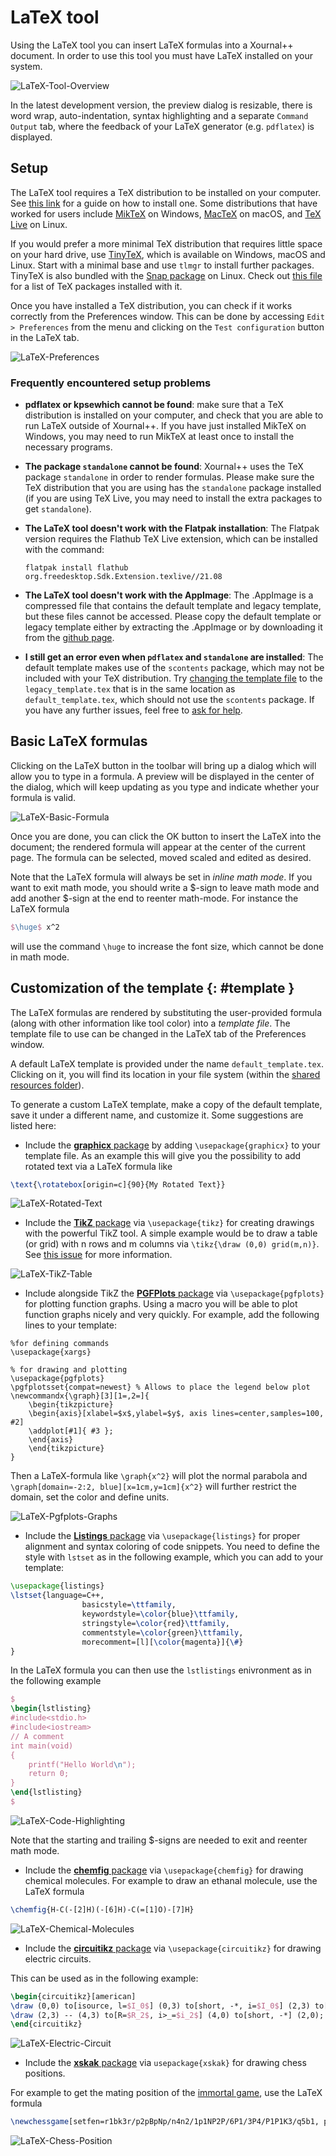 # LaTeX tool

Using the LaTeX tool you can insert LaTeX formulas into a Xournal++ document.
In order to use this tool you must have LaTeX installed on your system.

![LaTeX-Tool-Overview](../../img/guide/LaTeX_tool_overview.png)

In the latest development version, the preview dialog is resizable, there is word
wrap, auto-indentation, syntax highlighting and a separate `Command Output` tab,
where the feedback of your LaTeX generator (e.g. `pdflatex`) is displayed.

## Setup

The LaTeX tool requires a TeX distribution to be installed on your computer. See
[this link](https://www.latex-project.org/get/) for a guide on how to install
one. Some distributions that have worked for users include
[MikTeX](https://miktex.org/) on Windows, [MacTeX](https://www.tug.org/mactex/)
on macOS, and [TeX Live](https://www.tug.org/texlive/) on Linux.

If you would prefer a more minimal TeX distribution that requires little space on
your hard drive, use [TinyTeX](https://github.com/rstudio/tinytex-releases),
which is available on Windows, macOS and Linux. Start with a minimal base and use
`tlmgr` to install further packages. TinyTeX is also bundled with the
[Snap package](https://snapcraft.io/xournalpp) on Linux. Check out
[this file](https://github.com/kenvandine/xournalpp/blob/stable/pkgs-custom.txt)
for a list of TeX packages installed with it.

Once you have installed a TeX distribution, you can check if it works correctly
from the Preferences window. This can be done by accessing `Edit > Preferences`
from the menu and clicking on the `Test configuration` button in the LaTeX tab.

![LaTeX-Preferences](../../img/guide/LaTeX_preferences.png)

### Frequently encountered setup problems

* **pdflatex or kpsewhich cannot be found**: make sure that a TeX distribution
  is installed on your computer, and check that you are able to run LaTeX
  outside of Xournal++. If you have just installed MikTeX on Windows, you may
  need to run MikTeX at least once to install the necessary programs.
  
* **The package `standalone` cannot be found**: Xournal++ uses the TeX package
  `standalone` in order to render formulas. Please make sure the TeX
  distribution that you are using has the `standalone` package installed (if you
  are using TeX Live, you may need to install the extra packages to get
  `standalone`).
  
* **The LaTeX tool doesn't work with the Flatpak installation**: The Flatpak version
  requires the Flathub TeX Live extension, which can be installed with the command:
  
  ```term
  flatpak install flathub org.freedesktop.Sdk.Extension.texlive//21.08
  ```

* **The LaTeX tool doesn't work with the AppImage**: The .AppImage is a compressed
  file that contains the default template and legacy template, but these files
  cannot be accessed. Please copy the default template or legacy template either
  by extracting the .AppImage or by downloading it from the
  [github page](https://raw.githubusercontent.com/xournalpp/xournalpp/master/resources/legacy_template.tex).

* **I still get an error even when `pdflatex` and `standalone` are installed**:
  The default template makes use of the `scontents` package, which may not be
  included with your TeX distribution. Try [changing the template
  file](#template) to the `legacy_template.tex` that is in the same location as
  `default_template.tex`, which should not use the `scontents` package. If you
  have any further issues, feel free to [ask for help](../../community/help.md).

## Basic LaTeX formulas

Clicking on the LaTeX button in the toolbar will bring up a dialog which will allow you to type in a formula. A preview will be displayed in the center of the dialog, which will keep updating as you type and indicate whether your formula is valid.

![LaTeX-Basic-Formula](../../img/guide/LaTeX_basic_formula.png)

Once you are done, you can click the OK button to insert the LaTeX into the document; the rendered formula will appear at the center of the current page. The formula can be selected, moved scaled and edited as desired.

Note that the LaTeX formula will always be set in *inline math mode*. If you want to exit math mode, you should write a $-sign to leave math mode and add another $-sign at the end to reenter math-mode. For instance the LaTeX formula

```tex
$\huge$ x^2
```

will use the command `\huge` to increase the font size, which cannot be done in math mode.

## Customization of the template {: #template }

The LaTeX formulas are rendered by substituting the user-provided formula (along
with other information like tool color) into a _template file_. The template
file to use can be changed in the LaTeX tab of the Preferences window.

A default LaTeX template is provided under the name `default_template.tex`. Clicking on it, you will find its location in your file system (within the [shared resources folder](../file-locations.md)).

To generate a custom LaTeX template, make a copy of the default template, save
it under a different name, and customize it. Some suggestions are listed here:

- Include the [**graphicx** package](https://ctan.org/pkg/graphicx) by adding `\usepackage{graphicx}` to your template file. As an example this will give you the possibility to add rotated text via a LaTeX formula like

```tex
\text{\rotatebox[origin=c]{90}{My Rotated Text}}
```

![LaTeX-Rotated-Text](../../img/guide/LaTeX_rotated_text.png)

- Include the [**TikZ** package](https://www.ctan.org/pkg/pgf) via `\usepackage{tikz}` for creating drawings with the powerful TikZ tool. A simple example would be to draw a table (or grid) with n rows and m columns via `\tikz{\draw (0,0) grid(m,n)}`. See [this issue](https://github.com/xournalpp/xournalpp/issues/2179) for more information.

![LaTeX-TikZ-Table](../../img/guide/LaTeX_grid.png)

- Include alongside TikZ the [**PGFPlots** package](https://www.ctan.org/pkg/pgfplots) via `\usepackage{pgfplots}` 
for plotting function graphs. Using a macro you will be able to plot function graphs nicely and very quickly. 
For example, add the following lines to your template:

```teX
%for defining commands
\usepackage{xargs}

% for drawing and plotting
\usepackage{pgfplots}
\pgfplotsset{compat=newest} % Allows to place the legend below plot
\newcommandx{\graph}[3][1=,2=]{
    \begin{tikzpicture}
    \begin{axis}[xlabel=$x$,ylabel=$y$, axis lines=center,samples=100, #2]
    \addplot[#1]{ #3 };
    \end{axis}
    \end{tikzpicture}
}
```

Then a LaTeX-formula like `\graph{x^2}` will plot the normal parabola and `\graph[domain=-2:2, blue][x=1cm,y=1cm]{x^2}` will further restrict the domain, set the color and define units.

![LaTeX-Pgfplots-Graphs](../../img/guide/LaTeX_pgfplots_graphs.png)

- Include the [**Listings** package](https://www.ctan.org/pkg/listings) via `\usepackage{listings}` for proper alignment and syntax coloring of code snippets. You need to define the style with `lstset` as in the following example, which you can add to your template:

```tex
\usepackage{listings}
\lstset{language=C++,
                basicstyle=\ttfamily,
                keywordstyle=\color{blue}\ttfamily,
                stringstyle=\color{red}\ttfamily,
                commentstyle=\color{green}\ttfamily,
                morecomment=[l][\color{magenta}]{\#}
}
```

In the LaTeX formula you can then use the `lstlistings` enivronment as in the following example

```tex
$
\begin{lstlisting}
#include<stdio.h>
#include<iostream>
// A comment
int main(void)
{
    printf("Hello World\n");
    return 0;
}
\end{lstlisting}
$
```

![LaTeX-Code-Highlighting](../../img/guide/LaTeX_code_highlighting.png)

Note that the starting and trailing $-signs are needed to exit and reenter math mode.

- Include the [**chemfig** package](https://ctan.org/pkg/chemfig) via `\usepackage{chemfig}` for drawing chemical molecules. For example to draw an ethanal molecule, use the LaTeX formula

```tex
\chemfig{H-C(-[2]H)(-[6]H)-C(=[1]O)-[7]H}
```

![LaTeX-Chemical-Molecules](../../img/guide/LaTeX_chemical_molecules.png)

- Include the [**circuitikz** package](https://ctan.org/pkg/circuitikz) via `\usepackage{circuitikz}` for drawing electric circuits.

This can be used as in the following example:

```tex
\begin{circuitikz}[american]
\draw (0,0) to[isource, l=$I_0$] (0,3) to[short, -*, i=$I_0$] (2,3) to[R=$R_1$, i>_=$i_1$] (2,0) -- (0,0);
\draw (2,3) -- (4,3) to[R=$R_2$, i>_=$i_2$] (4,0) to[short, -*] (2,0);
\end{circuitikz}
```

![LaTeX-Electric-Circuit](../../img/guide/LaTeX_electric_circuit.png)

- Include the [**xskak** package](https://ctan.org/pkg/xskak) via `usepackage{xskak}` for drawing chess positions.

For example to get the mating position of the [immortal game](https://en.wikipedia.org/wiki/Immortal_Game), use the LaTeX formula

```tex
\newchessgame[setfen=r1bk3r/p2pBpNp/n4n2/1p1NP2P/6P1/3P4/P1P1K3/q5b1, print, moveid=23b]
```

![LaTeX-Chess-Position](../../img/guide/LaTeX_chess_position.png)